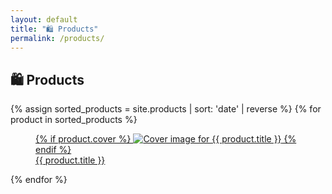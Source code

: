 ```yaml
---
layout: default
title: "🛍️ Products"
permalink: /products/
---
```


<section class="grid grid-cols-1 gap-8 w-full">
  <h1 class="font-semibold text-4xl">🛍️ Products</h1>
  <div class="grid grid-cols-1 sm:grid-cols-2 md:grid-cols-3 lg:grid-cols-4 gap-8">
    {% assign sorted_products = site.products | sort: 'date' | reverse %}
    {% for product in sorted_products %}
      <article>
        <a href="{{ product.link }}" class="no-underline">
          <figure class="flex flex-col gap-4">
            {% if product.cover %}
              <img class="rounded-md transition ease-in-out delay-150 hover:-translate-y-1 hover:scale-110 duration-300" src="{{ product.cover }}" alt="Cover image for {{ product.title }}">
            {% endif %}
            <figcaption class="font-semibold text-center">{{ product.title }}</figcaption>
          </figure>
        </a>
      </article>
    {% endfor %}
  </div>
</section>
